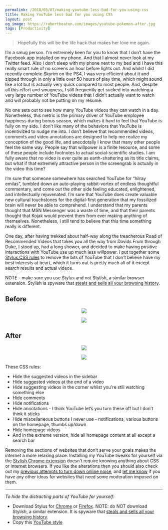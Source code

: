 ```yaml
---
permalink: /2018/05/07/making-youtube-less-bad-for-you-using-css
title: Making YouTube less bad for you using CSS
layout: post
og_image: https://robertheaton.com/images/youtube-pokemon-after.jpg
tags: [Productivity]
---
```

> Hopefully this will be the life hack that makes her love me again.

I’m a smug person. I'm extremely keen for you to know that I don’t have the Facebook app installed on my phone. And that I almost never look at my Twitter feed. Also I don’t sleep with my phone next to my bed and I have this really smart rule of no screens an hour before lights out. And whilst I did recently complete Skyrim on the PS4, I was very efficient about it and zipped through in only a little over 50 hours of play time, which might sound like a lot but is actually very quick compared to most people. And, despite all this effort and smugness, I still frequently get sucked into watching a very large number of YouTube videos that I didn’t actually want to watch and will probably not be putting on my resumé.  

No one sets out to see how many YouTube videos they can watch in a day. Nonetheless, this metric is the primary driver of YouTube employee happiness during bonus season, which makes it hard to feel that YouTube is fully on my side. I don’t like many of the behaviors that YouTube is incentivized to nudge me into. I don’t believe that recommended videos, comments and video annotations are designed to help me realize my conception of the good life, and anecdotally I know that many other people feel the same way. People say that willpower is a finite resource, and some of these people include footnotes to actual social-scientific studies. I am fully aware that no video is ever quite as earth-shattering as its title claims, but what if that extremely attractive person in the screengrab is actually in the video this time?

I’m sure that someone somewhere has searched YouTube for “hilray emilas”, tumbled down an auto-playing rabbit-vortex of endless thoughtful commentary, and come out the other side feeling educated, enlightened, and intellectually rejuvenated. I’m sure that YouTube does create valuable new cultural touchstones for the digital-first generation that my fossilized brain will never be able to comprehend. I understand that my parents thought that MSN Messenger was a waste of time, and that their parents thought that Kojak would prevent them from ever making anything of themselves. Nonetheless, I still tend to believe that this time something really is different.

One day, after having trekked about half-way along the treacherous Road of Recommended Videos that takes you all the way from Davids Frum through Duke, I stood up, had a long shower, and decided to make having positive interactions with YouTube use up much less willpower. I put together some [Stylus CSS rules](https://chrome.google.com/webstore/detail/stylus/clngdbkpkpeebahjckkjfobafhncgmne?hl=en) to remove the bits of YouTube that I don't believe have my best interests at heart, which it turns out is pretty much all of it except search results and actual videos.

NOTE - make sure you use Styl*us* and not Styl*ish*, a similar browser extension. Stylish is spyware that [steals and sells all your browsing history](/2018/07/02/stylish-browser-extension-steals-your-internet-history).

## Before

<p align="center">
<img src="/images/youtube-pokemon-before.jpg" />
</p>

<p align="center">
<img src="/images/youtube-katy-perry-before.jpg" />
</p>

## After

<p align="center">
<img src="/images/youtube-pokemon-after.jpg" />
</p>

<p align="center">
<img src="/images/youtube-katy-perry-after.jpg" />
</p>

These CSS rules:

* Hide the suggested videos in the sidebar
* Hide suggested videos at the end of a video
* Hide suggesting videos in the corner whilst you're still watching something else
* Hide comments
* Hide notifications
* Hide annotations - I think YouTube let’s you turn these off but I don’t think it sticks
* Hide miscellaneous buttons I never use - notifications, various buttons on the homepage, thumbs up/down
* Hide homepage videos
* And in the extreme version, hide all homepage content at all except a search bar

Removing the sections of websites that don’t serve your goals makes the internet a more relaxing place. Installing my YouTube tweaks for yourself via the [Stylish Chrome extension](https://userstyles.org/styles/159555/distraction-free-youtube) doesn’t require knowing anything about CSS or internet browsers. If you like the alterations then you should also check out my [previous attempts to turn down online noise](/2016/08/08/hide-the-internet/), and [let me know](https://twitter.com/robjheaton) if you have any other ideas for websites that need some moderation imposed on them.

---

<i>
To hide the distracting parts of YouTube for yourself:
</i>

* Download Stylus for [Chrome](https://chrome.google.com/webstore/detail/stylus/clngdbkpkpeebahjckkjfobafhncgmne?hl=en) or [Firefox](https://addons.mozilla.org/en-US/firefox/addon/styl-us). NOTE: do NOT download Styl*ish*, a similar extension. It is spyware that [steals and sells all your browsing history](/2018/07/02/stylish-browser-extension-steals-your-internet-history).
* Copy this [YouTube style](https://userstyles.org/styles/159555/distraction-free-youtube)
